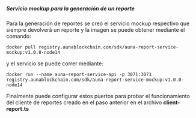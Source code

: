 ##### Servicio mockup para la generación de un reporte

Para la generación de reportes se creó el servicio mockup respectivo que siempre devolverá un reporte y la imagen se puede obtener mediante el comando:

```
docker pull registry.aunablockchain.com/sdk/auna-report-service-mockup:v1.0.0-node14
```

y el servicio se puede correr mediante:

```
docker run --name auna-report-service-api -p 3071:3071 registry.aunablockchain.com/sdk/auna-report-service-mockup:v1.0.0-node14
```

Finalmente puede configurar estos puertos para probar el funcionamiento del cliente de reportes creado en el paso anterior en el archivo  **client-report.ts**
